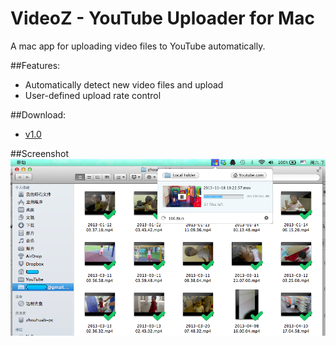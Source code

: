 # VideoZ - YouTube Uploader for Mac
A mac app for uploading video files to YouTube automatically.

##Features:
- Automatically detect new video files and upload 
- User-defined upload rate control

##Download:
- [v1.0](https://raw.githubusercontent.com/Poordeveloper/VideoZ/master/VideoZ-1.0.zip)

##Screenshot
![VideoZ](https://raw.githubusercontent.com/Poordeveloper/VideoZ/master/screenshot.png)
